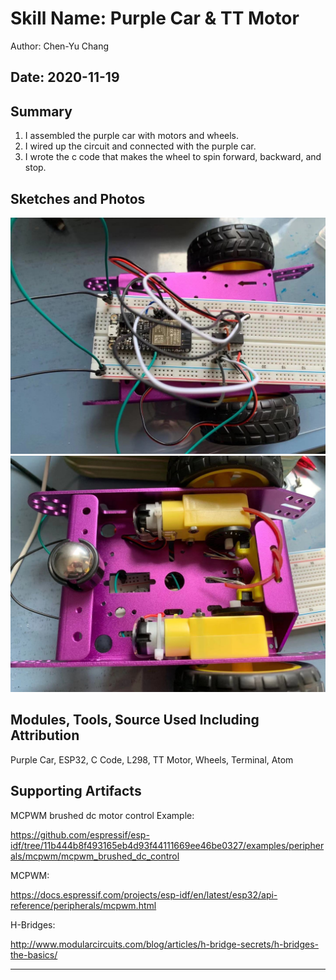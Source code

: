 #  Skill Name: Purple Car & TT Motor

Author: Chen-Yu Chang

Date: 2020-11-19
-----

## Summary
1. I assembled the purple car with motors and wheels.
2. I wired up the circuit and connected with the purple car.
3. I wrote the c code that makes the wheel to spin forward, backward, and stop.

## Sketches and Photos
![](images/car1.jpeg)
![](images/car2.jpeg)

## Modules, Tools, Source Used Including Attribution

Purple Car, ESP32, C Code, L298, TT Motor, Wheels, Terminal, Atom

## Supporting Artifacts

MCPWM brushed dc motor control Example:

https://github.com/espressif/esp-idf/tree/11b444b8f493165eb4d93f44111669ee46be0327/examples/peripherals/mcpwm/mcpwm_brushed_dc_control

MCPWM:

https://docs.espressif.com/projects/esp-idf/en/latest/esp32/api-reference/peripherals/mcpwm.html

H-Bridges:

http://www.modularcircuits.com/blog/articles/h-bridge-secrets/h-bridges-the-basics/

-----
